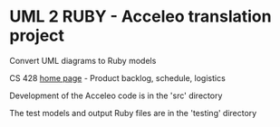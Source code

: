 UML 2 RUBY - Acceleo translation project
========

Convert UML diagrams to Ruby models

CS 428 [home page](https://wiki.engr.illinois.edu/display/cs428sp14/UML+to+Ruby+Translator) - Product backlog, schedule, logistics

Development of the Acceleo code is in the 'src' directory

The test models and output Ruby files are in the 'testing' directory
